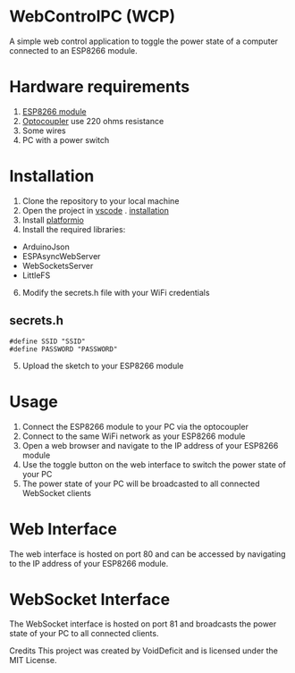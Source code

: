 # WebControlPC (WCP)
A simple web control application to toggle the power state of a computer connected to an ESP8266 module.

# Hardware requirements
1. [ESP8266 module](https://www.amazon.com/s?k=esp8266)
2. [Optocoupler](https://www.amazon.com/s?k=Optokoppler+PC817)
 use 220 ohms resistance
3. Some wires
4. PC with a power switch

# Installation
1. Clone the repository to your local machine
2. Open the project in [vscode](https://code.visualstudio.com/download) 
. [installation](https://www.youtube.com/watch?v=ft89u3hcb3c)
4. Install [platformio](https://www.youtube.com/watch?v=sm6QxJkWcSc)
5. Install the required libraries:
+ ArduinoJson
+ ESPAsyncWebServer
+ WebSocketsServer
+ LittleFS
6. Modify the secrets.h file with your WiFi credentials
## secrets.h
```
#define SSID "SSID"
#define PASSWORD "PASSWORD"
```
5. Upload the sketch to your ESP8266 module

# Usage
1. Connect the ESP8266 module to your PC via the optocoupler
2. Connect to the same WiFi network as your ESP8266 module
3. Open a web browser and navigate to the IP address of your ESP8266 module
4. Use the toggle button on the web interface to switch the power state of your PC
5. The power state of your PC will be broadcasted to all connected WebSocket clients
# Web Interface
The web interface is hosted on port 80 and can be accessed by navigating to the IP address of your ESP8266 module.

# WebSocket Interface
The WebSocket interface is hosted on port 81 and broadcasts the power state of your PC to all connected clients.

Credits
This project was created by VoidDeficit and is licensed under the MIT License.
